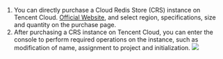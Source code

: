 1) You can directly purchase a Cloud Redis Store (CRS) instance on Tencent Cloud. [Official Website](https://cloud.tencent.com/product/crs.html), and select region, specifications, size and quantity on the purchase page.
2) After purchasing a CRS instance on Tencent Cloud, you can enter the console to perform required operations on the instance, such as modification of name, assignment to project and initialization.
![](https://mc.qcloudimg.com/static/img/00a73b6ed63d768f5084b3a21817097f/2.png)

